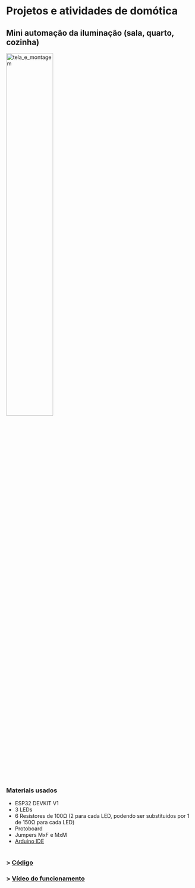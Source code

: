 # Projetos e atividades de domótica
## Mini automação da iluminação (sala, quarto, cozinha)

<img width="50%" height="50%" src="https://github.com/ErickGLopes/media/blob/main/domotica/Controle%20dos%20LEDs.png" alt="tela_e_montagem">


### Materiais usados
- ESP32 DEVKIT V1
- 3 LEDs
- 6 Resistores de 100Ω (2 para cada LED, podendo ser substituidos por 1 de 150Ω para cada LED)
- Protoboard
- Jumpers MxF e MxM
- [Arduino IDE]("https://www.arduino.cc/en/software")

#

 ### > [Código](https://github.com/ErickGLopes/domotica/blob/main/domotica001.ino)
 ### > [Vídeo do funcionamento](https://youtu.be/zHPpHkLxpFI)
 
 

